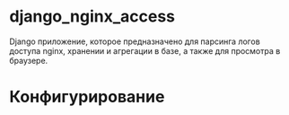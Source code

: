 # django_nginx_access

Django приложение,
которое предназначено для парсинга логов доступа nginx,
хранении и агрегации в базе,
а также для просмотра в браузере.

# Конфигурирование
